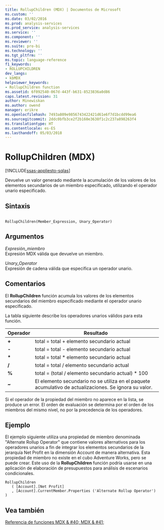 ```yaml
---
title: RollupChildren (MDX) | Documentos de Microsoft
ms.custom: ''
ms.date: 03/02/2016
ms.prod: analysis-services
ms.prod_service: analysis-services
ms.service: ''
ms.component: ''
ms.reviewer: ''
ms.suite: pro-bi
ms.technology: ''
ms.tgt_pltfrm: ''
ms.topic: language-reference
f1_keywords:
- ROLLUPCHILDREN
dev_langs:
- kbMDX
helpviewer_keywords:
- RollupChildren function
ms.assetid: 6f092540-067d-443f-b631-8523836a0d86
caps.latest.revision: 31
author: Minewiskan
ms.author: owend
manager: erikre
ms.openlocfilehash: 7493a809e9856743422421d61e6f7d1bcdd99ea6
ms.sourcegitcommit: 2ddc0bfb3ce2f2b160e3638f1c2c237a898263f4
ms.translationtype: HT
ms.contentlocale: es-ES
ms.lasthandoff: 05/03/2018
---
```

# <a name="rollupchildren-mdx"></a>RollupChildren (MDX)
[!INCLUDE[ssas-appliesto-sqlas](../includes/ssas-appliesto-sqlas.md)]

  Devuelve un valor generado mediante la acumulación de los valores de los elementos secundarios de un miembro especificado, utilizando el operador unario especificado.  
  
## <a name="syntax"></a>Sintaxis  
  
```  
  
RollupChildren(Member_Expression, Unary_Operator)   
```  
  
## <a name="arguments"></a>Argumentos  
 *Expresión_miembro*  
 Expresión MDX válida que devuelve un miembro.  
  
 *Unary_Operator*  
 Expresión de cadena válida que especifica un operador unario.  
  
## <a name="remarks"></a>Comentarios  
 El **RollupChildren** función acumula los valores de los elementos secundarios del miembro especificado mediante el operador unario especificado.  
  
 La tabla siguiente describe los operadores unarios válidos para esta función.  
  
|Operador|Resultado|  
|--------------|------------|  
|**+**|total = total + elemento secundario actual|  
|**-**|total = total - elemento secundario actual|  
|**\***|total = total * elemento secundario actual|  
|**/**|total = total / elemento secundario actual|  
|**%**|total = (total / elemento secundario actual) * 100|  
|**~**|El elemento secundario no se utiliza en el paquete acumulativo de actualizaciones. Se ignora su valor.|  
  
 Si el operador de la propiedad del miembro no aparece en la lista, se produce un error. El orden de evaluación se determina por el orden de los miembros del mismo nivel, no por la precedencia de los operadores.  
  
## <a name="example"></a>Ejemplo  
 El ejemplo siguiente utiliza una propiedad de miembro denominada "Alternate Rollup Operator" que contiene valores alternativos para los operadores unarios a fin de integrar los elementos secundarios de la jerarquía Net Profit en la dimensión Account de manera alternativa. Esta propiedad de miembro no existe en el cubo Adventure Works, pero se puede crear. Este uso de la **RollupChildren** función podría usarse en una aplicación de elaboración de presupuestos para análisis de escenarios condicionales.  
  
```  
RollupChildren  
   ( [Account].[Net Profit]  
   , [Account].CurrentMember.Properties ('Alternate Rollup Operator') )  
```  
  
## <a name="see-also"></a>Vea también  
 [Referencia de funciones MDX & #40; MDX & #41;](../mdx/mdx-function-reference-mdx.md)  
  
  
